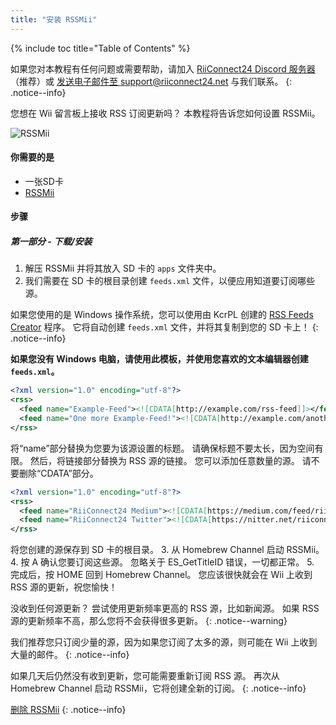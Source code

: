 ```yaml
---
title: "安装 RSSMii"
---
```


{% include toc title="Table of Contents" %}

如果您对本教程有任何问题或需要帮助，请加入 [RiiConnect24 Discord 服务器](https://discord.gg/rc24)（推荐）或 [发送电子邮件至 support@riiconnect24.net](mailto:support@riiconnect24.net) 与我们联系。
{: .notice--info}

您想在 Wii 留言板上接收 RSS 订阅更新吗？ 本教程将告诉您如何设置 RSSMii。

![RSSMii](/images/rssmii.png)

#### 你需要的是

* 一张SD卡
* [RSSMii](https://github.com/RiiConnect24/rssmii/releases)

#### 步骤
##### 第一部分 - 下载/安装

1. 解压 RSSMii 并将其放入 SD 卡的 `apps` 文件夹中。
2. 我们需要在 SD 卡的根目录创建 `feeds.xml` 文件，以便应用知道要订阅哪些源。

如果您使用的是 Windows 操作系统，您可以使用由 KcrPL 创建的 [RSS Feeds Creator](https://github.com/RiiConnect24/rssmii/releases/download/v1.4.1/RSSFeedsCreator.bat) 程序。 它将自动创建 `feeds.xml` 文件，并将其复制到您的 SD 卡上！
{: .notice--info}

<b>如果您没有 Windows 电脑，请使用此模板，并使用您喜欢的文本编辑器创建 `feeds.xml`。</b>

```xml
<?xml version="1.0" encoding="utf-8"?>
<rss>
  <feed name="Example-Feed"><![CDATA[http://example.com/rss-feed]]></feed>
  <feed name="One more Example-Feed!"><![CDATA[http://example.com/another_rss-feed]]></feed>
</rss>
```

将“name”部分替换为您要为该源设置的标题。 请确保标题不要太长，因为空间有限。 然后，将链接部分替换为 RSS 源的链接。 您可以添加任意数量的源。 请不要删除“CDATA”部分。

```xml
<?xml version="1.0" encoding="utf-8"?>
<rss>
  <feed name="RiiConnect24 Medium"><![CDATA[https://medium.com/feed/riiconnect24]]></feed>
  <feed name="RiiConnect24 Twitter"><![CDATA[https://nitter.net/riiconnect24/rss]]></feed>
</rss>
```

将您创建的源保存到 SD 卡的根目录。
3. 从 Homebrew Channel 启动 RSSMii。
4. 按 A 确认您要订阅这些源。 忽略关于 ES_GetTitleID 错误，一切都正常。
5. 完成后，按 HOME 回到 Homebrew Channel。 您应该很快就会在 Wii 上收到 RSS 源的更新，祝您愉快！

没收到任何源更新？ 尝试使用更新频率更高的 RSS 源，比如新闻源。 如果 RSS 源的更新频率不高，那么您将不会获得很多更新。
{: .notice--warning}

我们推荐您只订阅少量的源，因为如果您订阅了太多的源，则可能在 Wii 上收到大量的邮件。
{: .notice--info}

如果几天后仍然没有收到更新，您可能需要重新订阅 RSS 源。 再次从 Homebrew Channel 启动 RSSMii，它将创建全新的订阅。
{: .notice--info}

[删除 RSSMii](rssmii-remove)
{: .notice--info}
